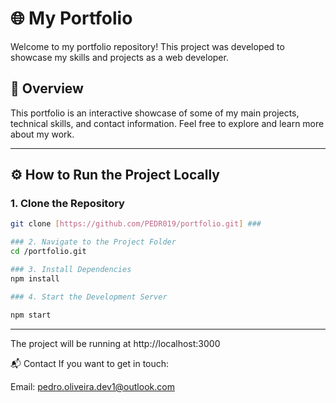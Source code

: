 # 🌐 My Portfolio

Welcome to my portfolio repository! This project was developed to showcase my skills and projects as a web developer.

## 📸 Overview
This portfolio is an interactive showcase of some of my main projects, technical skills, and contact information. Feel free to explore and learn more about my work.

---

## ⚙️ How to Run the Project Locally

### 1. Clone the Repository
```bash
git clone [https://github.com/PEDR019/portfolio.git] ###
```

```bash
### 2. Navigate to the Project Folder
cd /portfolio.git
```

```bash
### 3. Install Dependencies
npm install
```

```bash
### 4. Start the Development Server

npm start
```

----


The project will be running at http://localhost:3000


📬 Contact
If you want to get in touch:

Email: pedro.oliveira.dev1@outlook.com
